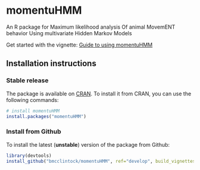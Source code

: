 # momentuHMM
An R package for Maximum likelihood analysis Of animal MovemENT behavior Using multivariate Hidden Markov Models 

Get started with the vignette: [Guide to using momentuHMM](https://cran.r-project.org/package=momentuHMM/vignettes/momentuHMM-guide.pdf)

## Installation instructions

### Stable release
The package is available on [CRAN](https://cran.r-project.org/package=momentuHMM). To install it from CRAN,
you can use the following commands:
``` R
# install momentuHMM
install.packages("momentuHMM")
```

### Install from Github
To install the latest (**unstable**) version of the package from Github:
``` R
library(devtools)
install_github("bmcclintock/momentuHMM", ref="develop", build_vignettes=TRUE)
```
